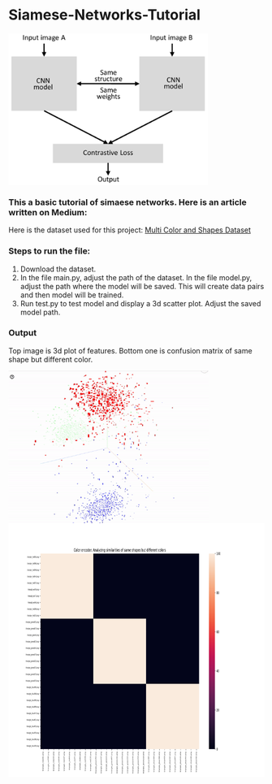 # Siamese-Networks-Tutorial

<img align="center" alt="siamnet" height= "300px" src="./siamese_net.png?raw=True" />

### This a basic tutorial of simaese networks. Here is an article written on Medium: #

Here is the dataset used for this project: [Multi Color and Shapes Dataset](https://github.com/AdityaDutt/MultiColor-Shapes-Database)


### Steps to run the file:

1. Download the dataset.
2. In the file main.py, adjust the path of the dataset. In the file model.py, adjust the path where the model will be saved. This will create data pairs and then model will be trained.
3. Run test.py to test model and display a 3d scatter plot. Adjust the saved model path. 

### Output

Top image is 3d plot of features.
Bottom one is confusion matrix of same shape but different color.
 
<img align="center" alt="gif" height= "300px" src="./color.gif?raw=True" />
<br/>
<img align="center" alt="confmat" height= "500px" src="./conf_mat.png?raw=True" />
